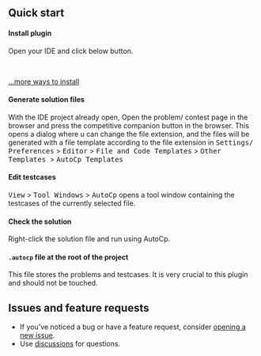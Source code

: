 ## Quick start

#### Install plugin

Open your IDE and click below button.

  <div class="installElContainer"></div>
<br>

[...more ways to install](installation.md)

#### Generate solution files

With the IDE project already open, Open the problem/ contest page in the browser and press the competitive companion
button in the browser. This opens a dialog where u can change the file extension, and the files will be generated with a
file template according to the file extension in <kbd>Settings/ Preferences</kbd> > <kbd>Editor</kbd> > <kbd>File and
Code Templates</kbd> > <kbd> Other Templates </kbd> > <kbd>AutoCp Templates</kbd>

#### Edit testcases

<kbd>View</kbd> > <kbd>Tool Windows</kbd> > <kbd>AutoCp</kbd> opens a tool window containing the testcases of the
currently selected file.

#### Check the solution

Right-click the solution file and run using AutoCp.

#### ```.autocp``` file at the root of the project

This file stores the problems and testcases. It is very crucial to this plugin and should not be touched.

## Issues and feature requests

- If you've noticed a bug or have a feature request,
  consider [opening a new issue](https://github.com/Pushpavel/AutoCp/issues/new/choose).
- Use [discussions](https://github.com/Pushpavel/AutoCp/discussions) for questions.

